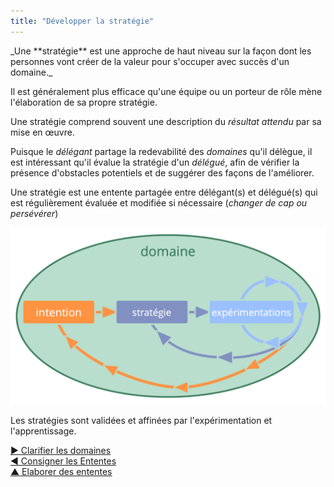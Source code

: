 ```yaml
---
title: "Développer la stratégie"
---
```



<summary>
_Une **stratégie** est une approche de haut niveau sur la façon dont les personnes vont créer de la valeur pour s'occuper avec succès d'un domaine._
</summary>

Il est généralement plus efficace qu'une équipe ou un porteur de rôle mène l'élaboration de sa propre stratégie.

Une stratégie comprend souvent une description du <dfn data-info="Résultat attendu: Le résultat escompté d&apos;une entente, d&apos;une action, d&apos;un projet ou d&apos;une stratégie.">résultat attendu</dfn> par sa mise en œuvre.

Puisque le <dfn data-info="Délégant: Un individu ou un groupe déléguant la responsabilité d&apos;un domaine à autrui.">délégant</dfn> partage la redevabilité des <dfn data-info="Domaine: Une zone d&apos;influence, d’activité et de prise de décisions distincte au sein d&apos;une organisation.">domaines</dfn> qu'il délègue, il est intéressant qu'il évalue la stratégie d'un <dfn data-info="Délégué: Un individu ou un groupe acceptant la responsabilité d&apos;un domaine qui lui est délégué, devenant un porteur de rôle ou une équipe.">délégué</dfn>, afin de vérifier la présence d'obstacles potentiels et de suggérer des façons de l'améliorer.

Une stratégie est une entente partagée entre délégant(s) et délégué(s) qui est régulièrement évaluée et modifiée si nécessaire (*changer de cap ou persévérer*)

![Les stratégies sont validées et affinées par l'expérimentation et l'apprentissage.](img/evolution/domain-driver-strategy-exeriments.png)

Les stratégies sont validées et affinées par l'expérimentation et l'apprentissage.

[&#9654; Clarifier les domaines](clarify-domains.html)<br/>[&#9664; Consigner les Ententes](record-agreements.html)<br/>[&#9650; Elaborer des ententes](defining-agreements.html)

